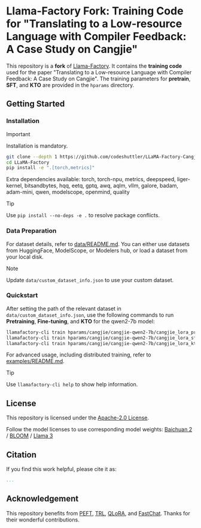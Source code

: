 # Llama-Factory Fork: Training Code for "Translating to a Low-resource Language with Compiler Feedback: A Case Study on Cangjie"

This repository is a **fork** of [Llama-Factory](https://github.com/hiyouga/LLaMA-Factory). It contains the **training code** used for the paper "Translating to a Low-resource Language with Compiler Feedback: A Case Study on Cangjie". The training parameters for **pretrain**, **SFT**, and **KTO** are provided in the `hparams` directory.

## Getting Started

### Installation

> [!IMPORTANT]
> Installation is mandatory.

```bash
git clone --depth 1 https://github.com/codeshuttler/LLaMA-Factory-Cangjie.git
cd LLaMA-Factory
pip install -e ".[torch,metrics]"
```

Extra dependencies available: torch, torch-npu, metrics, deepspeed, liger-kernel, bitsandbytes, hqq, eetq, gptq, awq, aqlm, vllm, galore, badam, adam-mini, qwen, modelscope, openmind, quality

> [!TIP]
> Use `pip install --no-deps -e .` to resolve package conflicts.

### Data Preparation

For dataset details, refer to [data/README.md](data/README.md). You can either use datasets from HuggingFace, ModelScope, or Modelers hub, or load a dataset from your local disk.

> [!NOTE]
> Update `data/custom_dataset_info.json` to use your custom dataset.

### Quickstart
After setting the path of the relevant dataset in `data/custom_dataset_info.json`, use the following commands to run **Pretraining**, **Fine-tuning**, and **KTO** for the qwen2-7b model:

```bash
llamafactory-cli train hparams/cangjie/cangjie-qwen2-7b/cangjie_lora_pretrain.yaml
llamafactory-cli train hparams/cangjie/cangjie-qwen2-7b/cangjie_lora_sft.yaml
llamafactory-cli train hparams/cangjie/cangjie-qwen2-7b/cangjie_lora_kto.yaml
```

For advanced usage, including distributed training, refer to [examples/README.md](examples/README.md).

> [!TIP]
> Use `llamafactory-cli help` to show help information.

## License

This repository is licensed under the [Apache-2.0 License](LICENSE).

Follow the model licenses to use corresponding model weights: [Baichuan 2](https://huggingface.co/baichuan-inc/Baichuan2-7B-Base/blob/main/Community%20License%20for%20Baichuan%202%20Model.pdf) / [BLOOM](https://huggingface.co/spaces/bigscience/license) / [Llama 3](https://llama.meta.com/llama3/license/)

## Citation

If you find this work helpful, please cite it as:

```bibtex
...
```

## Acknowledgement

This repository benefits from [PEFT](https://github.com/huggingface/peft), [TRL](https://github.com/huggingface/trl), [QLoRA](https://github.com/artidoro/qlora), and [FastChat](https://github.com/lm-sys/FastChat). Thanks for their wonderful contributions.
